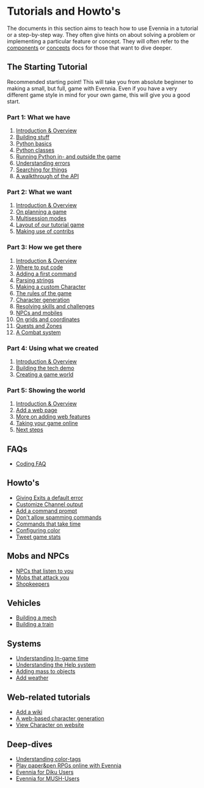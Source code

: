 # Tutorials and Howto's

The documents in this section aims to teach how to use Evennia in a tutorial or
a step-by-step way. They often give hints on about solving a problem or implementing
a particular feature or concept. They will often refer to the
[components](Components/Components-Overview) or [concepts](Concepts/Concepts-Overview)
docs for those that want to dive deeper.

## The Starting Tutorial

Recommended starting point! This will take you from absolute beginner to making
a small, but full, game with Evennia. Even if you have a very different game style
in mind for your own game, this will give you a good start.

### Part 1: What we have

1. [Introduction & Overview](Starting/Starting-Part1)
1. [Building stuff](Starting/Part1/Building-Quickstart)
1. [Python basics](Starting/Part1/Python-basic-introduction)
1. [Python classes](Starting/Python-basic-tutorial-part-two)
1. [Running Python in- and outside the game](../Coding/Execute-Python-Code)
1. [Understanding errors](Understanding-Errors)
1. [Searching for things](Starting/Tutorial-Searching-For-Objects)
1. [A walkthrough of the API](Walkthrough-of-API)

### Part 2: What we want

1. [Introduction & Overview](Starting/Starting-Part2)
1. [On planning a game](Starting/Part2/Game-Planning)
1. [Multisession modes](Multi-session-modes)
1. [Layout of our tutorial game](Game-Tutorial-Planning)
1. [Making use of contribs](Using-Contribs)

### Part 3: How we get there

1. [Introduction & Overview](Starting/Starting-Part3)
1. [Where to put code](Starting/First-Steps-Coding)
1. [Adding a first command](Starting/Adding-Command-Tutorial)
1. [Parsing strings](Starting/Parsing-command-arguments,-theory-and-best-practices)
1. [Making a custom Character](Starting/Adding-Object-Typeclass-Tutorial)
1. [The rules of the game](Starting/Implementing-a-game-rule-system)
1. [Character generation](Character-Generkation)
1. [Resolving skills and challenges](Skills-and-Challenges)
1. [NPCs and mobiles](NPCs-and-Mobiles)
1. [On grids and coordinates](Starting/Coordinates)
1. [Quests and Zones](Quests-and-Zones)
1. [A Combat system](Combat-System)

### Part 4: Using what we created

1. [Introduction & Overview](Starting/Starting-Part4)
1. [Building the tech demo](Building-the-tech-demo)
1. [Creating a game world](Creating-a-game-world)

### Part 5: Showing the world

1. [Introduction & Overview](Starting/Starting-Part5)
1. [Add a web page](Starting/Add-a-simple-new-web-page)
1. [More on adding web features](Starting/Web-Tutorial)
1. [Taking your game online](Taking-your-game-online)
1. [Next steps](Where-to-Go-from-here)


## FAQs

- [Coding FAQ](Coding-FAQ)

## Howto's

- [Giving Exits a default error](Default-Exit-Errors)
- [Customize Channel output](Customize-channels)
- [Add a command prompt](Command-Prompt)
- [Don't allow spamming commands](Command-Cooldown)
- [Commands that take time](Command-Duration)
- [Configuring color](Manually-Configuring-Color)
- [Tweet game stats](Tutorial-Tweeting-Game-Stats)

## Mobs and NPCs

- [NPCs that listen to you](Tutorial-NPCs-listening)
- [Mobs that attack you](Tutorial-Aggressive-NPCs)
- [Shopkeepers](NPC-shop-Tutorial)

## Vehicles

- [Building a mech](Building-a-mech-tutorial)
- [Building a train](Tutorial-Vehicles)

## Systems

- [Understanding In-game time](Gametime-Tutorial)
- [Understanding the Help system](Help-System-Tutorial)
- [Adding mass to objects](Mass-and-weight-for-objects)
- [Add weather](Weather-Tutorial)

## Web-related tutorials

- [Add a wiki](Add-a-wiki-on-your-website)
- [A web-based character generation](Web-Character-Generation)
- [View Character on website](Web-Character-View-Tutorial)

## Deep-dives
- [Understanding color-tags](Understanding-Color-Tags)
- [Play paper&pen RPGs online with Evennia](Evennia-for-roleplaying-sessions)
- [Evennia for Diku Users](Evennia-for-Diku-Users)
- [Evennia for MUSH-Users](Evennia-for-MUSH-Users)

